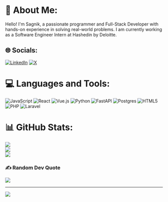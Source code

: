 # 💫 About Me:
Hello! I'm Sagnik, a passionate programmer and Full-Stack Developer with hands-on experience in solving real-world problems. I am currently working as a Software Engineer Intern at Hashedin by Deloitte.


## 🌐 Socials:
[![LinkedIn](https://img.shields.io/badge/LinkedIn-%230077B5.svg?logo=linkedin&logoColor=white)](https://linkedin.com/in/sagnik-jana-3452771ba) [![X](https://img.shields.io/badge/X-black.svg?logo=X&logoColor=white)](https://x.com/sagnikjana69) 

# 💻 Languages and Tools:
![JavaScript](https://img.shields.io/badge/javascript-%23323330.svg?style=for-the-badge&logo=javascript&logoColor=%23F7DF1E) ![React](https://img.shields.io/badge/react-%2320232a.svg?style=for-the-badge&logo=react&logoColor=%2361DAFB) ![Vue.js](https://img.shields.io/badge/vue.js-%2335495e.svg?style=for-the-badge&logo=vuedotjs&logoColor=%234FC08D) ![Python](https://img.shields.io/badge/python-3670A0?style=for-the-badge&logo=python&logoColor=ffdd54) ![FastAPI](https://img.shields.io/badge/FastAPI-005571?style=for-the-badge&logo=fastapi) ![Postgres](https://img.shields.io/badge/postgres-%23316192.svg?style=for-the-badge&logo=postgresql&logoColor=white) ![HTML5](https://img.shields.io/badge/html5-%23E34F26.svg?style=for-the-badge&logo=html5&logoColor=white) ![PHP](https://img.shields.io/badge/php-%23777BB4.svg?style=for-the-badge&logo=php&logoColor=white) ![Laravel](https://img.shields.io/badge/laravel-%23FF2D20.svg?style=for-the-badge&logo=laravel&logoColor=white)
# 📊 GitHub Stats:
![](https://github-readme-stats.vercel.app/api?username=sagnik6969&theme=default&hide_border=false&include_all_commits=true&count_private=true)<br/>
![](https://github-readme-streak-stats.herokuapp.com/?user=sagnik6969&theme=default&hide_border=false)<br/>
![](https://github-readme-stats.vercel.app/api/top-langs/?username=sagnik6969&theme=default&hide_border=false&include_all_commits=true&count_private=true&layout=compact)

### ✍️ Random Dev Quote
![](https://quotes-github-readme.vercel.app/api?type=vetical&theme=light)

---
[![](https://visitcount.itsvg.in/api?id=sagnik6969&icon=0&color=0)](https://visitcount.itsvg.in)

<!-- Proudly created with GPRM ( https://gprm.itsvg.in ) -->